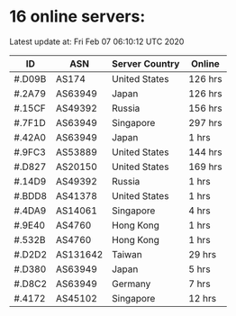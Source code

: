 # 16 online servers:

Latest update at: Fri Feb 07 06:10:12 UTC 2020

| ID | ASN | Server Country | Online |
| -- | --- | -------------- | ------ |
| #.D09B | AS174 | United States | 126 hrs |
| #.2A79 | AS63949 | Japan | 126 hrs |
| #.15CF | AS49392 | Russia | 156 hrs |
| #.7F1D | AS63949 | Singapore | 297 hrs |
| #.42A0 | AS63949 | Japan | 1 hrs |
| #.9FC3 | AS53889 | United States | 144 hrs |
| #.D827 | AS20150 | United States | 169 hrs |
| #.14D9 | AS49392 | Russia | 1 hrs |
| #.BDD8 | AS41378 | United States | 1 hrs |
| #.4DA9 | AS14061 | Singapore | 4 hrs |
| #.9E40 | AS4760 | Hong Kong | 1 hrs |
| #.532B | AS4760 | Hong Kong | 1 hrs |
| #.D2D2 | AS131642 | Taiwan | 29 hrs |
| #.D380 | AS63949 | Japan | 5 hrs |
| #.D8C2 | AS63949 | Germany | 7 hrs |
| #.4172 | AS45102 | Singapore | 12 hrs |

